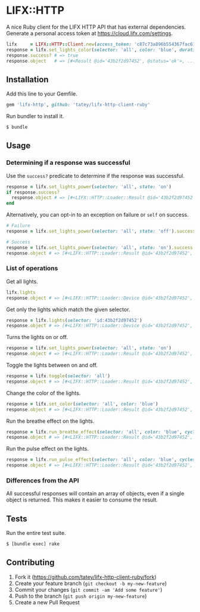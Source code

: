 # LIFX::HTTP

A nice Ruby client for the LIFX HTTP API that has external dependencies.
Generate a personal access token at https://cloud.lifx.com/settings.

``` ruby
lifx     = LIFX::HTTP::Client.new(access_token: 'c87c73a896b554367fac61f71dd3656af8d93a525a4e87df5952c6078a89d192')
response = lifx.set_lights_color(selector: 'all', color: 'blue', duration: 3)
response.success? # => true
response.object   # => [#<Result @id='43b2f2d97452', @status='ok'>, ...]
```

## Installation

Add this line to your Gemfile.

``` ruby
gem 'lifx-http', github: 'tatey/lifx-http-client-ruby'
```

Run bundler to install it.

``` sh
$ bundle
```

## Usage

### Determining if a response was successful

Use the `success?` predicate to determine if the response was successful.

``` ruby
response = lifx.set_lights_power(selector: 'all', state: 'on')
if response.success?
  response.object # => [#<LIFX::HTTP::Loader::Result @id='43b2f2d97452', @status='ok'>, ...]
end
```

Alternatively, you can opt-in to an exception on failure or `self`
on success.

``` ruby
# Failure
response = lifx.set_lights_power(selector: 'all', state: 'off').success! # => LIFX::HTTP:UnexpectedStatusError

# Success
response = lifx.set_lights_power(selector: 'all', state: 'on').success!
response.object # => [#<LIFX::HTTP::Loader::Result @id='43b2f2d97452', @status='ok'>, ...]
```

### List of operations

Get all lights.

``` ruby
lifx.lights
response.object # => [#<LIFX::HTTP::Loader::Device @id='43b2f2d97452', ...>, ...]
```

Get only the lights which match the given selector.

``` ruby
response = lifx.lights(selector: 'id:43b2f2d97452')
response.object # => [#<LIFX::HTTP::Loader::Device @id='43b2f2d97452', ...>, ...]
```

Turns the lights on or off.

``` ruby
response = lifx.set_lights_power(selector: 'all', state: 'on')
response.object # => [#<LIFX::HTTP::Loader::Result @id='43b2f2d97452', @status='ok'>, ...]
```

Toggle the lights between on and off.

``` ruby
response = lifx.toggle(selector: 'all')
response.object # => [#<LIFX::HTTP::Loader::Result @id='43b2f2d97452', @status='ok'>, ...]
```

Change the color of the lights.

``` ruby
response = lifx.set_color(selector: 'all', color: 'blue')
response.object # => [#<LIFX::HTTP::Loader::Result @id='43b2f2d97452', @status='ok'>, ...]
```

Run the breathe effect on the lights.

``` ruby
response = lifx.run_breathe_effect(selector: 'all', color: 'blue', cycles: 3)
response.object # => [#<LIFX::HTTP::Loader::Result @id='43b2f2d97452', @status='ok'>, ...]
```

Run the pulse effect on the lights.

``` ruby
response = lifx.run_pulse_effect(selector: 'all', color: 'blue', cycles: 3)
response.object # => [#<LIFX::HTTP::Loader::Result @id='43b2f2d97452', @status='ok'>, ...]
```

### Differences from the API

All successful responses will contain an array of objects, even if a
single object is returned. This makes it easier to consume the result.

## Tests

Run the entire test suite.

``` sh
$ [bundle exec] rake
```

## Contributing

1. Fork it (https://github.com/tatey/lifx-http-client-ruby/fork)
2. Create your feature branch (`git checkout -b my-new-feature`)
3. Commit your changes (`git commit -am 'Add some feature'`)
4. Push to the branch (`git push origin my-new-feature`)
5. Create a new Pull Request
